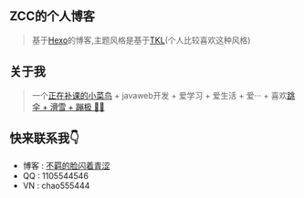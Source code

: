 ## ZCC的个人博客
>基于[Hexo](https://hexo.io/ "超赞的博客模板")的博客,主题风格是基于[TKL](https://github.com/SuperKieran/TKL "博主很好")(个人比较喜欢这种风格)
## 关于我
>一个[正在补课的小菜鸟](# "偶尔偷个懒") + javaweb开发 + 爱学习 + 爱生活 + 爱··· + 喜欢[跳伞 + 滑雪 + 蹦极 👊👊](# "从来没玩过")
## 快来联系我👇
* 博客 : [不羁的脸闪着青涩](https://zcdecay.github.io/ "不羁的脸闪着青涩")
* QQ : 1105544546
* VN : chao555444
